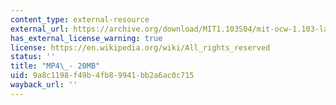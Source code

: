 ```yaml
---
content_type: external-resource
external_url: https://archive.org/download/MIT1.103S04/mit-ocw-1.103-lab-part-b-300k.mp4
has_external_license_warning: true
license: https://en.wikipedia.org/wiki/All_rights_reserved
status: ''
title: "MP4\_- 20MB"
uid: 9a8c1198-f49b-4fb8-9941-bb2a6ac0c715
wayback_url: ''
---
```

